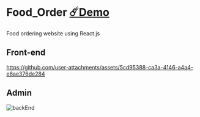 # Food_Order  [☄️Demo](https://food-order-frontend-nlzg.onrender.com/)
 Food ordering website using React.js
## Front-end
https://github.com/user-attachments/assets/5cd95388-ca3a-4146-a4a4-e6ae376de284
## Admin
![backEnd](https://github.com/user-attachments/assets/86a7aee8-09cb-4ed6-8164-cd32897e7c7f)
